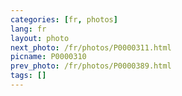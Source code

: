 ```yaml
---
categories: [fr, photos]
lang: fr
layout: photo
next_photo: /fr/photos/P0000311.html
picname: P0000310
prev_photo: /fr/photos/P0000389.html
tags: []
---
```

